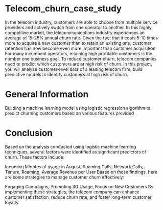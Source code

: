 # Telecom_churn_case_study
In the telecom industry, customers are able to choose from multiple service providers and actively switch from one operator to another. In this highly competitive market, the telecommunications industry experiences an average of 15-25% annual churn rate. Given the fact that it costs 5-10 times more to acquire a new customer than to retain an existing one, customer retention has now become even more important than customer acquisition. For many incumbent operators, retaining high profitable customers is the number one business goal. To reduce customer churn, telecom companies need to predict which customers are at high risk of churn. In this project, you will analyze customer-level data of a leading telecom firm, build predictive models to identify customers at high risk of churn.

# General Information
Building a machine learning model using logistic regression algorithm to predict churning customers based on various features provided

# Conclusion
Based on the analysis conducted using logistic machine learning techniques, several factors were identified as significant predictors of churn. These factors include:

Incoming Minutes of usage in August, Roaming Calls, Network Calls, Tenure, Roaming, Average Revenue per User
Based on these findings, here are some strategies to manage customer churn effectively:

Engaging Campaigns, Promoting 3G Usage, Focus on New Customers
By implementing these strategies, the telecom company can enhance customer satisfaction, reduce churn rate, and foster long-term customer loyalty.
